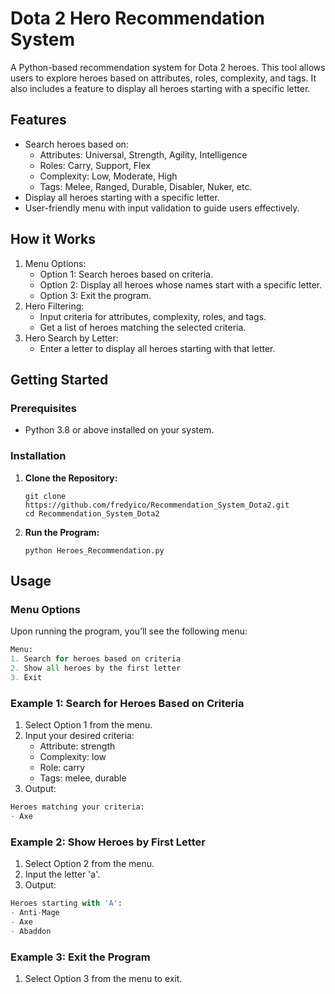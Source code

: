 # Dota 2 Hero Recommendation System

A Python-based recommendation system for Dota 2 heroes. This tool allows users to explore heroes based on attributes, roles, complexity, and tags. It also includes a feature to display all heroes starting with a specific letter.

## Features

- Search heroes based on:
  - Attributes: Universal, Strength, Agility, Intelligence
  - Roles: Carry, Support, Flex
  - Complexity: Low, Moderate, High
  - Tags: Melee, Ranged, Durable, Disabler, Nuker, etc.
- Display all heroes starting with a specific letter.
- User-friendly menu with input validation to guide users effectively.

## How it Works

1. Menu Options:
   - Option 1: Search heroes based on criteria.
   - Option 2: Display all heroes whose names start with a specific letter.
   - Option 3: Exit the program.
2. Hero Filtering:
   - Input criteria for attributes, complexity, roles, and tags.
   - Get a list of heroes matching the selected criteria.
3. Hero Search by Letter:
   - Enter a letter to display all heroes starting with that letter.

## Getting Started

### Prerequisites

- Python 3.8 or above installed on your system.

### Installation

1. **Clone the Repository:**

    ```
   git clone https://github.com/fredyico/Recommendation_System_Dota2.git
   cd Recommendation_System_Dota2 
    ```

2. **Run the Program:**

    ```
    python Heroes_Recommendation.py
    ```
## Usage

### Menu Options

Upon running the program, you’ll see the following menu:

```python
Menu:
1. Search for heroes based on criteria
2. Show all heroes by the first letter
3. Exit

```

### Example 1: Search for Heroes Based on Criteria
1. Select Option 1 from the menu.
2. Input your desired criteria:
   - Attribute: strength
   - Complexity: low
   - Role: carry
   - Tags: melee, durable
3. Output:

```python
Heroes matching your criteria:
- Axe

```

### Example 2: Show Heroes by First Letter
1. Select Option 2 from the menu.
2. Input the letter 'a'.
3. Output:

```python
Heroes starting with 'A':
- Anti-Mage
- Axe
- Abaddon

```

### Example 3: Exit the Program
1. Select Option 3 from the menu to exit.
